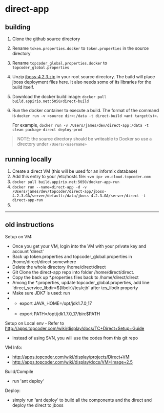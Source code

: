direct-app
==========

## building
1. Clone the github source directory
2. Rename `token.properties.docker` to `token.properties` in the source directory
3. Rename `topcoder_global.properties.docker` to `topcoder_global.properties`
4. Unzip [jboss-4.2.3.zip](http://downloads.sourceforge.net/project/jboss/JBoss/JBoss-4.2.3.GA/jboss-4.2.3.GA.zip?r=http%3A%2F%2Fsourceforge.net%2Fprojects%2Fjboss%2Ffiles%2FJBoss%2FJBoss-4.2.3.GA%2F) in your root source directory. The build will place jboss deployment files here. It also needs some of its libraries for the build itself.
3. Download the docker build image: `docker pull build.appirio.net:5050/direct-build`
4. Run the docker container to execute a build. The format of the command is `docker run -v <source dir>:/data -t direct-build <ant target(s)>`. 

   For example, `docker run -v /Users/james/dev/direct-app:/data -t clean package-direct deploy-prod`

> NOTE: the source directory should be writeable to Docker so use a directory under `/Users/<username>`

## running locally
1. Create a direct VM (this will be used for an informix database)
2. Add this entry to your /etc/hosts file: `<vm ip> vm.cloud.topcoder.com`
3. `docker pull build.appirio.net:5050/docker-app-run`
4. `docker run --name=direct-app -d -v /Users/james/dev/topcoder/direct-app/jboss-4.2.3.GA/server/default:/data/jboss-4.2.3.GA/server/direct -t direct-app-run`
5. 
---
## **old** instructions
Setup on VM:
* Once you get your VM, login into the VM with your private key and account 'direct'
* Back up token.properties and topcoder_global.properties in /home/direct/direct somewhere
* Delete the whole directory /home/direct/direct
* Git Clone the direct-app repo into folder /home/direct/direct.
* Copy the back up *.properties files back to /home/direct/direct
* Among the *.properties, update topcoder_global.properties, add line 'direct_service_libdir=${libdir}/tcs/ejb' after tcs_libdir property
* Make sure JDK7 is used: run
* + export JAVA_HOME=/opt/jdk1.7.0_17
* + export PATH=/opt/jdk1.7.0_17/bin:$PATH

Setup on Local env - Refer to http://apps.topcoder.com/wiki/display/docs/TC+Direct+Setup+Guide
* Instead of using SVN, you will use the codes from this git repo

VM Info:
* http://apps.topcoder.com/wiki/display/projects/Direct+VM
* http://apps.topcoder.com/wiki/display/docs/VM+Image+2.5

Build/Compile
* run 'ant deploy'

Deploy:
* simply run 'ant deploy' to build all the components and the direct and deploy the direct to jboss

